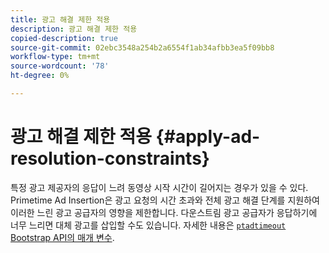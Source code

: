 ```yaml
---
title: 광고 해결 제한 적용
description: 광고 해결 제한 적용
copied-description: true
source-git-commit: 02ebc3548a254b2a6554f1ab34afbb3ea5f09bb8
workflow-type: tm+mt
source-wordcount: '78'
ht-degree: 0%

---
```


# 광고 해결 제한 적용 {#apply-ad-resolution-constraints}

특정 광고 제공자의 응답이 느려 동영상 시작 시간이 길어지는 경우가 있을 수 있다. Primetime Ad Insertion은 광고 요청의 시간 초과와 전체 광고 해결 단계를 지원하여 이러한 느린 광고 공급자의 영향을 제한합니다.  다운스트림 광고 공급자가 응답하기에 너무 느리면 대체 광고를 삽입할 수도 있습니다.  자세한 내용은 [`ptadtimeout` Bootstrap API의 매개 변수](/help/primetime-ad-insertion/technical-reference/bootstrap-api.md).
